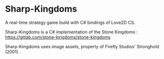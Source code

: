# Sharp-Kingdoms

A real-time strategy game build with C# bindings of Love2D CS.

Sharp-Kingdoms is a C# implementation of the Stone Kingdoms : https://gitlab.com/stone-kingdoms/stone-kingdoms

Sharp-Kingdoms uses image assets, property of Firefly Studios' Stronghold (2001).
